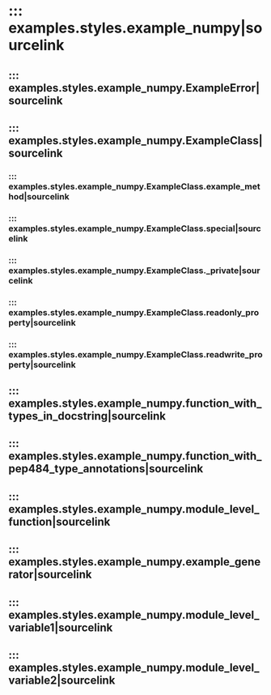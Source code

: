 # ::: examples.styles.example_numpy|sourcelink

## ::: examples.styles.example_numpy.ExampleError|sourcelink

## ::: examples.styles.example_numpy.ExampleClass|sourcelink

### ::: examples.styles.example_numpy.ExampleClass.example_method|sourcelink

### ::: examples.styles.example_numpy.ExampleClass.__special__|sourcelink

### ::: examples.styles.example_numpy.ExampleClass._private|sourcelink

### ::: examples.styles.example_numpy.ExampleClass.readonly_property|sourcelink

### ::: examples.styles.example_numpy.ExampleClass.readwrite_property|sourcelink

## ::: examples.styles.example_numpy.function_with_types_in_docstring|sourcelink

## ::: examples.styles.example_numpy.function_with_pep484_type_annotations|sourcelink

## ::: examples.styles.example_numpy.module_level_function|sourcelink

## ::: examples.styles.example_numpy.example_generator|sourcelink

## ::: examples.styles.example_numpy.module_level_variable1|sourcelink

## ::: examples.styles.example_numpy.module_level_variable2|sourcelink
